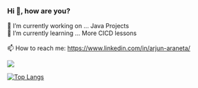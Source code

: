 ### Hi 👋, how are you?

🔭 I’m currently working on ... Java Projects <br/>
🌱 I’m currently learning ... More CICD lessons <br/>
<br/>
📫 How to reach me: https://www.linkedin.com/in/arjun-araneta/

![](https://komarev.com/ghpvc/?username=ArjunAranetaCodes)

[![Top Langs](https://github-readme-stats-git-masterrstaa-rickstaa.vercel.app/api/top-langs/?username=ArjunAranetaCodes)](https://github.com/ArjunAranetaCodes/github-readme-stats)
<!--
**ArjunAranetaCodes/ArjunAranetaCodes** is a ✨ _special_ ✨ repository because its `README.md` (this file) appears on your GitHub profile.

Here are some ideas to get you started:

- 🔭 I’m currently working on ...
- 🌱 I’m currently learning ...
- 👯 I’m looking to collaborate on ...
- 🤔 I’m looking for help with ...
- 💬 Ask me about ...
- 📫 How to reach me: ...
- 😄 Pronouns: ...
- ⚡ Fun fact: ...
-->
